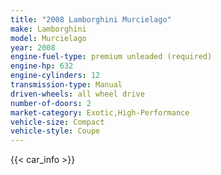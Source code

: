 ```yaml
---
title: "2008 Lamborghini Murcielago"
make: Lamborghini
model: Murcielago
year: 2008
engine-fuel-type: premium unleaded (required)
engine-hp: 632
engine-cylinders: 12
transmission-type: Manual
driven-wheels: all wheel drive
number-of-doors: 2
market-category: Exotic,High-Performance
vehicle-size: Compact
vehicle-style: Coupe
---
```


{{< car_info >}}
